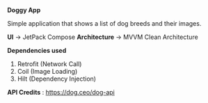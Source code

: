 **Doggy App**

Simple application that shows a list of dog breeds and their images.

**UI** -> JetPack Compose
**Architecture** -> MVVM Clean Architecture

**Dependencies used**
1. Retrofit (Network Call)
2. Coil (Image Loading)
3. Hilt (Dependency Injection)
  
**API Credits** : https://dog.ceo/dog-api

